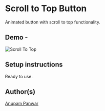 # Scroll to Top Button
Animated button with scroll to top functionality.

## Demo -

![Scroll To Top](https://user-images.githubusercontent.com/65714751/121640446-900e3280-caab-11eb-82fb-0966f03ba382.gif)


## Setup instructions

Ready to use.

## Author(s)

[Anupam Panwar](https://github.com/Anupam-Panwar)
